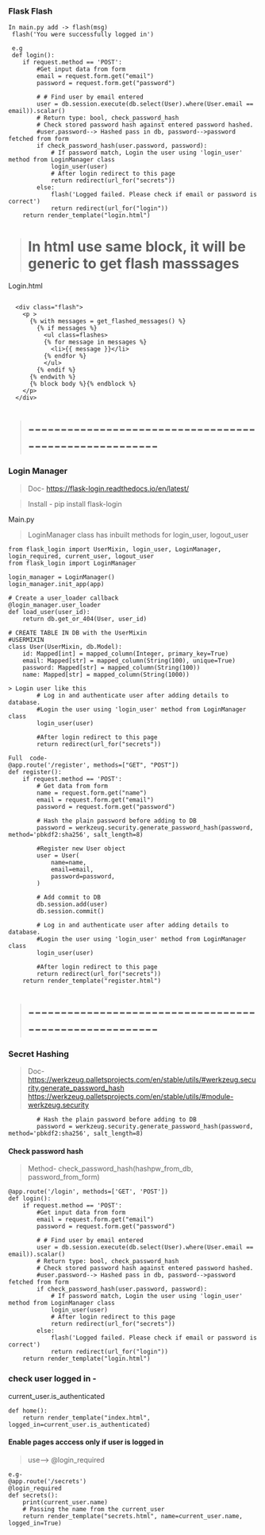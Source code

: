 ### Flask Flash
```
In main.py add -> flash(msg)
 flash('You were successfully logged in')
 
 e.g
 def login():
    if request.method == 'POST':
        #Get input data from form
        email = request.form.get("email")
        password = request.form.get("password")

        # # Find user by email entered
        user = db.session.execute(db.select(User).where(User.email == email)).scalar()
        # Return type: bool, check_password_hash
        # Check stored password hash against entered password hashed.
        #user.password--> Hashed pass in db, password-->password fetched from form
        if check_password_hash(user.password, password):
            # If password match, Login the user using 'login_user' method from LoginManager class
            login_user(user)
            # After login redirect to this page
            return redirect(url_for("secrets"))
        else:
            flash('Logged failed. Please check if email or password is correct')
            return redirect(url_for("login"))
    return render_template("login.html")
```  
> # In html use same block, it will be generic to get flash masssages
Login.html
```

  <div class="flash">
    <p >
      {% with messages = get_flashed_messages() %}
        {% if messages %}
          <ul class=flashes>
          {% for message in messages %}
            <li>{{ message }}</li>
          {% endfor %}
          </ul>
        {% endif %}
      {% endwith %}
      {% block body %}{% endblock %}
    </p>
  </div>    
```

> # -------------------------------------------------------
### Login Manager 
> Doc- https://flask-login.readthedocs.io/en/latest/

> Install - pip install flask-login

Main.py
> LoginManager class has inbuilt methods for login_user, logout_user
```
from flask_login import UserMixin, login_user, LoginManager, login_required, current_user, logout_user
from flask_login import LoginManager

login_manager = LoginManager()
login_manager.init_app(app)

# Create a user_loader callback
@login_manager.user_loader
def load_user(user_id):
    return db.get_or_404(User, user_id)

# CREATE TABLE IN DB with the UserMixin
#USERMIXIN
class User(UserMixin, db.Model):
    id: Mapped[int] = mapped_column(Integer, primary_key=True)
    email: Mapped[str] = mapped_column(String(100), unique=True)
    password: Mapped[str] = mapped_column(String(100))
    name: Mapped[str] = mapped_column(String(1000))

> Login user like this
        # Log in and authenticate user after adding details to database.
        #Login the user using 'login_user' method from LoginManager class
        login_user(user)

        #After login redirect to this page
        return redirect(url_for("secrets"))

Full  code-    
@app.route('/register', methods=["GET", "POST"])
def register():
    if request.method == 'POST':
        # Get data from form
        name = request.form.get("name")
        email = request.form.get("email")
        password = request.form.get("password")

        # Hash the plain password before adding to DB
        password = werkzeug.security.generate_password_hash(password, method='pbkdf2:sha256', salt_length=8)

        #Register new User object
        user = User(
            name=name,
            email=email,
            password=password,
        )

        # Add commit to DB
        db.session.add(user)
        db.session.commit()

        # Log in and authenticate user after adding details to database.
        #Login the user using 'login_user' method from LoginManager class
        login_user(user)

        #After login redirect to this page
        return redirect(url_for("secrets"))
    return render_template("register.html")    
```


> # -------------------------------------------------------
### Secret Hashing
> Doc- https://werkzeug.palletsprojects.com/en/stable/utils/#werkzeug.security.generate_password_hash
> https://werkzeug.palletsprojects.com/en/stable/utils/#module-werkzeug.security

```
        # Hash the plain password before adding to DB
        password = werkzeug.security.generate_password_hash(password, method='pbkdf2:sha256', salt_length=8)
```
#### Check password hash
> 
> Method- check_password_hash(hashpw_from_db, password_from_form)
```
@app.route('/login', methods=['GET', 'POST'])
def login():
    if request.method == 'POST':
        #Get input data from form
        email = request.form.get("email")
        password = request.form.get("password")

        # # Find user by email entered
        user = db.session.execute(db.select(User).where(User.email == email)).scalar()
        # Return type: bool, check_password_hash
        # Check stored password hash against entered password hashed.
        #user.password--> Hashed pass in db, password-->password fetched from form
        if check_password_hash(user.password, password):
            # If password match, Login the user using 'login_user' method from LoginManager class
            login_user(user)
            # After login redirect to this page
            return redirect(url_for("secrets"))
        else:
            flash('Logged failed. Please check if email or password is correct')
            return redirect(url_for("login"))
    return render_template("login.html")
```
### check user logged in -
current_user.is_authenticated
```
def home():
    return render_template("index.html", logged_in=current_user.is_authenticated)

```

#### Enable pages acccess only if user is logged in
> use--> @login_required
```
e.g-
@app.route('/secrets')
@login_required
def secrets():
    print(current_user.name)
    # Passing the name from the current_user
    return render_template("secrets.html", name=current_user.name, logged_in=True)

```
